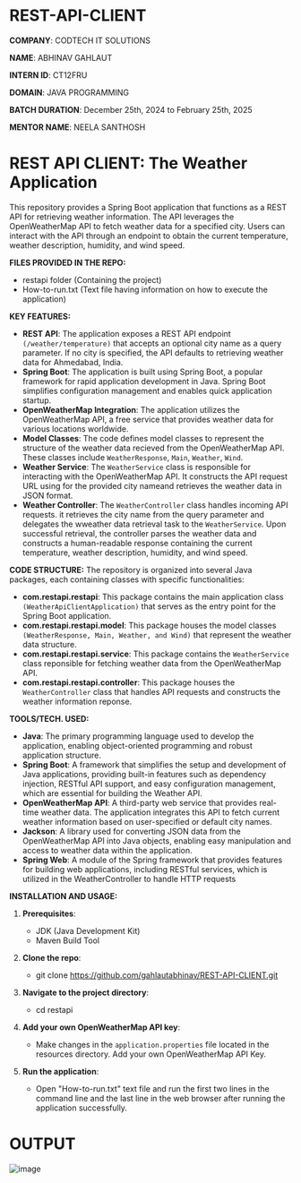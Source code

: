 # REST-API-CLIENT

**COMPANY**: CODTECH IT SOLUTIONS

**NAME**: ABHINAV GAHLAUT

**INTERN ID**: CT12FRU

**DOMAIN**: JAVA PROGRAMMING

**BATCH DURATION**: December 25th, 2024 to February 25th, 2025

**MENTOR NAME**: NEELA SANTHOSH

# **REST API CLIENT: The Weather Application**

This repository provides a Spring Boot application that functions as a REST API for retrieving weather information. The API leverages the OpenWeatherMap API to fetch weather data for a specified city. Users can interact with the API through an endpoint to obtain the current temperature, weather description, humidity, and wind speed.

**FILES PROVIDED IN THE REPO:**
- restapi folder (Containing the project)
- How-to-run.txt (Text file having information on how to execute the application)

**KEY FEATURES:**
- **REST API**: The application exposes a REST API endpoint `(/weather/temperature)` that accepts an optional city name as a query parameter. If no city is specified, the API defaults to retrieving weather data for Ahmedabad, India.
- **Spring Boot**: The application is built using Spring Boot, a popular framework for rapid application development in Java. Spring Boot simplifies configuration management and enables quick application startup.
- **OpenWeatherMap Integration**: The application utilizes the OpenWeatherMap API, a free service that provides weather data for various locations worldwide.
- **Model Classes**: The code defines model classes to represent the structure of the weather data recieved from the OpenWeatherMap API. These classes include `WeatherResponse`, `Main`, `Weather`, `Wind`.
- **Weather Service**: The `WeatherService` class is responsible for interacting with the OpenWeatherMap API. It constructs the API request URL using for the provided city nameand retrieves the weather data in JSON format.
- **Weather Controller**: The `WeatherController` class handles incoming API requests. it retrieves the city name from the query parameter and delegates the wweather data retrieval task to the `WeatherService`. Upon successful retrieval, the controller parses the weather data and constructs a human-readable response containing the current temperature, weather description, humidity, and wind speed.

**CODE STRUCTURE:**
The repository is organized into several Java packages, each containing classes with specific functionalities:
- **com.restapi.restapi**: This package contains the main application class `(WeatherApiClientApplication)` that serves as the entry point for the Spring Boot application.
- **com.restapi.restapi.model**: This package houses the model classes `(WeatherResponse, Main, Weather, and Wind)` that represent the weather data structure.
- **com.restapi.restapi.service**: This package contains the `WeatherService` class reponsible for fetching weather data from the OpenWeatherMap API.
- **com.restapi.restapi.controller**: This package houses the `WeatherController` class that handles API requests and constructs the weather information reponse.

**TOOLS/TECH. USED:**
- **Java**: The primary programming language used to develop the application, enabling object-oriented programming and robust application structure.
- **Spring Boot**: A framework that simplifies the setup and development of Java applications, providing built-in features such as dependency injection, RESTful API support, and easy configuration management, which are essential for building the Weather API.
- **OpenWeatherMap API**: A third-party web service that provides real-time weather data. The application integrates this API to fetch current weather information based on user-specified or default city names.
- **Jackson**: A library used for converting JSON data from the OpenWeatherMap API into Java objects, enabling easy manipulation and access to weather data within the application.
- **Spring Web**: A module of the Spring framework that provides features for building web applications, including RESTful services, which is utilized in the WeatherController to handle HTTP requests

**INSTALLATION AND USAGE:**
1. **Prerequisites**:
   - JDK (Java Development Kit)
   - Maven Build Tool

2. **Clone the repo**:
   - git clone https://github.com/gahlautabhinav/REST-API-CLIENT.git

3. **Navigate to the project directory**:
   - cd restapi

4. **Add your own OpenWeatherMap API key**:
   - Make changes in the `application.properties` file located in the resources directory. Add your own OpenWeatherMap API Key.

5. **Run the application**:
   - Open "How-to-run.txt" text file and run the first two lines in the command line and the last line in the web browser after running the application successfully.

# **OUTPUT**
![image](https://github.com/user-attachments/assets/04d9a3ac-fb03-4643-9f81-fcaf4c6c47a9)
